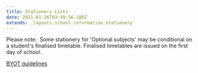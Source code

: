 ```yaml
---
title: Stationery Lists
date: 2021-01-26T03:49:56.180Z
extends: _layouts.school-information.stationery
---
```

Please note:  Some stationery for 'Optional subjects' may be conditional on a student's finalised timetable. Finalised timetables are issued on the first day of school.

[BYOT guidelines](https://www.whanganuihigh.school.nz/info-for-parents/byot/)
